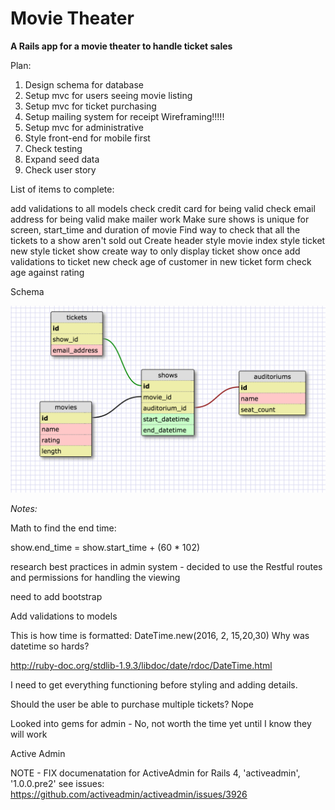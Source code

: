 # Movie Theater

**A Rails app for a movie theater to handle ticket sales**

Plan:

1. Design schema for database
2. Setup mvc for users seeing movie listing
3. Setup mvc for ticket purchasing
4. Setup mailing system for receipt
Wireframing!!!!!
3. Setup mvc for administrative
4. Style front-end for mobile first
5. Check testing
6. Expand seed data
7. Check user story

List of items to complete:

add validations to all models
check credit card for being valid
check email address for being valid
make mailer work
Make sure shows is unique for screen, start_time and duration of movie
Find way to check that all the tickets to a show aren't sold out
Create header
style movie index
style ticket new
style ticket show
create way to only display ticket show once
add validations to ticket new
check age of customer in new ticket form
check age against rating





Schema

![schema](schema.png) 


*Notes:*

Math to find the end time:

show.end_time =  show.start_time + (60 * 102)

research best practices in admin system - decided to use the Restful routes and permissions for handling the viewing

need to add bootstrap

Add validations to models

This is how time is formatted:  DateTime.new(2016, 2, 15,20,30) Why was datetime so hards?

http://ruby-doc.org/stdlib-1.9.3/libdoc/date/rdoc/DateTime.html

I need to get everything functioning before styling and adding details. 


Should the user be able to purchase multiple tickets? Nope

Looked into gems for admin  - No, not worth the time yet until I know they will work


Active Admin

NOTE - FIX documenatation for ActiveAdmin for Rails 4,  'activeadmin', '1.0.0.pre2' see issues: https://github.com/activeadmin/activeadmin/issues/3926






